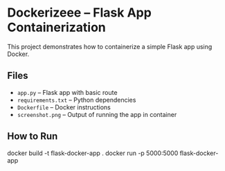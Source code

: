 # Dockerizeee – Flask App Containerization

This project demonstrates how to containerize a simple Flask app using Docker.


## Files

- `app.py` – Flask app with basic route
- `requirements.txt` – Python dependencies
- `Dockerfile` – Docker instructions
- `screenshot.png` – Output of running the app in container


## How to Run

docker build -t flask-docker-app .
docker run -p 5000:5000 flask-docker-app
